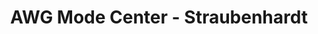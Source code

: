 ---
title: "AWG Mode Center - Straubenhardt"
url: /straubenhardt/awg-mode-center-straubenhardt/
shop: Kleidung
---